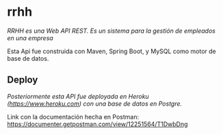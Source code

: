 # rrhh 

_RRHH es una Web API REST. Es un sistema para la gestión de empleados en una empresa_

Esta Api fue construida con Maven, Spring Boot, y MySQL como motor de base de datos.

## Deploy

_Posteriormente esta API fue deployada en Heroku (https://www.heroku.com) con una base de datos en Postgre._

Link con la documentación hecha en Postman:
https://documenter.getpostman.com/view/12251564/T1DwbDng
